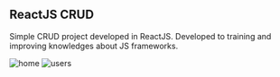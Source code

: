 ## ReactJS CRUD
Simple CRUD project developed in ReactJS. 
Developed to training and improving knowledges about JS frameworks.

![home](https://user-images.githubusercontent.com/56837996/92523061-1c768680-f1f6-11ea-99e3-5338067e295e.png)
![users](https://user-images.githubusercontent.com/56837996/92523115-357f3780-f1f6-11ea-8334-ac104f6320b2.png)
